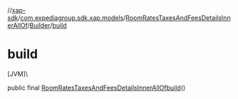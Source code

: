 //[xap-sdk](../../../../index.md)/[com.expediagroup.sdk.xap.models](../../index.md)/[RoomRatesTaxesAndFeesDetailsInnerAllOf](../index.md)/[Builder](index.md)/[build](build.md)

# build

[JVM]\

public final [RoomRatesTaxesAndFeesDetailsInnerAllOf](../index.md)[build](build.md)()
